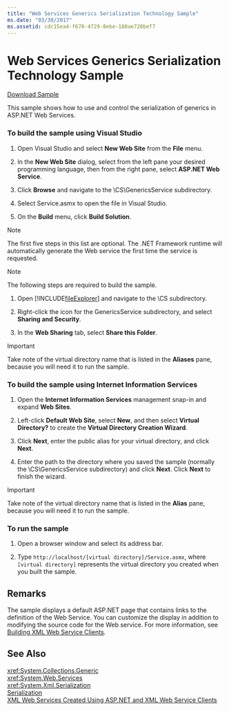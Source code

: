 ```yaml
---
title: "Web Services Generics Serialization Technology Sample"
ms.date: "03/30/2017"
ms.assetid: cdc15ea4-f678-4729-8ebe-188ae720bef7
---
```

# Web Services Generics Serialization Technology Sample
[Download Sample](https://download.microsoft.com/download/4/7/B/47B2164C-E780-4B10-8DE4-2CB5B886E0A6/Technologies/Serialization/Xml%20Serialization/GenericsSerialization.zip.exe)  
  
 This sample shows how to use and control the serialization of generics in ASP.NET Web Services.  
  
### To build the sample using Visual Studio  
  
1. Open Visual Studio and select **New Web Site** from the **File** menu.  
  
2. In the **New Web Site** dialog, select from the left pane your desired programming language, then from the right pane, select **ASP.NET Web Service**.  
  
3. Click **Browse** and navigate to the \CS\GenericsService subdirectory.  
  
4. Select Service.asmx to open the file in Visual Studio.  
  
5. On the **Build** menu, click **Build Solution**.  
  
> [!NOTE]
>  The first five steps in this list are optional. The .NET Framework runtime will automatically generate the Web service the first time the service is requested.  
  
> [!NOTE]
>  The following steps are required to build the sample.  
  
1. Open [!INCLUDE[fileExplorer](../../../includes/fileexplorer-md.md)] and navigate to the \CS subdirectory.  
  
2. Right-click the icon for the GenericsService subdirectory, and select **Sharing and Security**.  
  
3. In the **Web Sharing** tab, select **Share this Folder**.  
  
> [!IMPORTANT]
>  Take note of the virtual directory name that is listed in the **Aliases** pane, because you will need it to run the sample.  
  
### To build the sample using Internet Information Services  
  
1. Open the **Internet Information Services** management snap-in and expand **Web Sites**.  
  
2. Left-click **Default Web Site**, select **New**, and then select **Virtual Directory?** to create the **Virtual Directory Creation Wizard**.  
  
3. Click **Next**, enter the public alias for your virtual directory, and click **Next**.  
  
4. Enter the path to the directory where you saved the sample (normally the \CS\GenericsService subdirectory) and click **Next**. Click **Next** to finish the wizard.  
  
> [!IMPORTANT]
>  Take note of the virtual directory name that is listed in the **Alias** pane, because you will need it to run the sample.  
  
### To run the sample  
  
1. Open a browser window and select its address bar.  
  
2. Type `http://localhost/[virtual directory]/Service.asmx`, where `[virtual directory]` represents the virtual directory you created when you built the sample.  
  
## Remarks  
 The sample displays a default ASP.NET page that contains links to the definition of the Web Service. You can customize the display in addition to modifying the source code for the Web service. For more information, see [Building XML Web Service Clients](https://msdn.microsoft.com/library/c606f3cb-4111-45b4-ae42-9300420fa16c).  
  
## See Also  
 <xref:System.Collections.Generic>  
 <xref:System.Web.Services>  
 <xref:System.Xml.Serialization>  
 [Serialization](../../../docs/standard/serialization/index.md)  
 [XML Web Services Created Using ASP.NET and XML Web Service Clients](https://msdn.microsoft.com/library/1e64af78-d705-4384-b08d-591a45f4379c)
